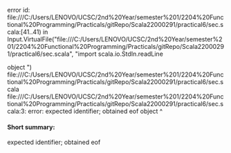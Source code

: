 error id: file:///C:/Users/LENOVO/UCSC/2nd%20Year/semester%201/2204%20Functional%20Programming/Practicals/gitRepo/Scala22000291/practical6/sec.scala:[41..41) in Input.VirtualFile("file:///C:/Users/LENOVO/UCSC/2nd%20Year/semester%201/2204%20Functional%20Programming/Practicals/gitRepo/Scala22000291/practical6/sec.scala", "import scala.io.StdIn.readLine

object ")
file:///C:/Users/LENOVO/UCSC/2nd%20Year/semester%201/2204%20Functional%20Programming/Practicals/gitRepo/Scala22000291/practical6/sec.scala
file:///C:/Users/LENOVO/UCSC/2nd%20Year/semester%201/2204%20Functional%20Programming/Practicals/gitRepo/Scala22000291/practical6/sec.scala:3: error: expected identifier; obtained eof
object 
       ^
#### Short summary: 

expected identifier; obtained eof
